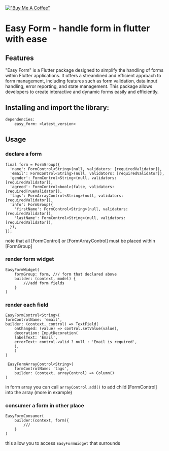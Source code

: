 [!["Buy Me A Coffee"](https://www.buymeacoffee.com/assets/img/custom_images/orange_img.png)](https://www.buymeacoffee.com/samderlust)

# Easy Form - handle form in flutter with ease

## Features

"Easy Form" is a Flutter package designed to simplify the handling of forms within Flutter applications. It offers a streamlined and efficient approach to form management, including features such as form validation, data input handling, error reporting, and state management. This package allows developers to create interactive and dynamic forms easily and efficiently.

## Installing and import the library:

```
dependencies:
    easy_form: <latest_version>
```

## Usage

### declare a form

```
final form = FormGroup({
  'name': FormControl<String>(null, validators: [requiredValidator]),
  'email': FormControl<String>(null, validators: [requiredValidator]),
  'gender': FormControl<String>(null, validators: [requiredValidator]),
  'agreed': FormControl<bool>(false, validators: [requiredTrueValidator]),
  'tags': FormArrayControl<String>(null, validators: [requiredValidator]),
  'info': FormGroup({
    'firstName': FormControl<String>(null, validators: [requiredValidator]),
    'lastName': FormControl<String>(null, validators: [requiredValidator]),
  }),
});
```

note that all [FormControl] or [FormArrayControl] must be placed within [FormGroup]

### render form widget

```
EasyFormWidget(
    formGroup: form, /// form that declared above
    builder: (context, model) {
        ///add form fields
    }
)
```

### render each field

```
EasyFormControl<String>(
formControlName: 'email',
builder: (context, control) => TextField(
    onChanged: (value) => control.setValue(value),
    decoration: InputDecoration(
    labelText: 'Email',
    errorText: control.valid ? null : 'Email is required',
    ),
    )
)
```

```
 EasyFormArrayControl<String>(
    formControlName: 'tags',
    builder: (context, arrayControl) => Column()
)
```

in form array you can call `arrayControl.add()` to add child [FormControl] into the array (more in example)

### consumer a form in other place

```
EasyFormConsumer(
    builder:(context, form){
        ///
    }
)
```

this allow you to access `EasyFormWidget` that surrounds
